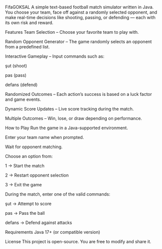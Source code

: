 FifaGOKSAL
A simple text-based football match simulator written in Java.
You choose your team, face off against a randomly selected opponent, and make real-time decisions like shooting, passing, or defending — each with its own risk and reward.

Features
Team Selection – Choose your favorite team to play with.

Random Opponent Generator – The game randomly selects an opponent from a predefined list.

Interactive Gameplay – Input commands such as:

şut (shoot)

pas (pass)

defans (defend)

Randomized Outcomes – Each action’s success is based on a luck factor and game events.

Dynamic Score Updates – Live score tracking during the match.

Multiple Outcomes – Win, lose, or draw depending on performance.

How to Play
Run the game in a Java-supported environment.

Enter your team name when prompted.

Wait for opponent matching.

Choose an option from:

1 → Start the match

2 → Restart opponent selection

3 → Exit the game

During the match, enter one of the valid commands:

şut → Attempt to score

pas → Pass the ball

defans → Defend against attacks

Requirements
Java 17+ (or compatible version)

License
This project is open-source. You are free to modify and share it.
